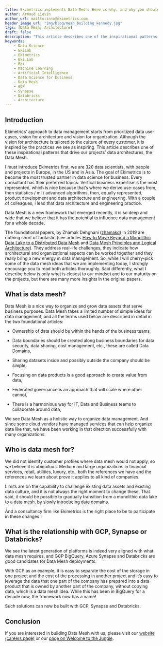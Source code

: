 ```yaml
---
title: Ekimetrics implements Data Mesh. Here is why, and why you should join us
author: Arnaud Lievin
author_url: mailto:inno@ekimetrics.com
header_image_url: "img/blog/mesh_building_kennedy.jpg"
tags: [Data Mesh, Architecture]
draft: false
description: "This article describes one of the inspirational patterns that drive our projects’ data architectures, the Data Mesh."
keywords:
    - Data Science
    - EkiLab
    - Ekimetrics
    - Eki.Lab
    - Eki
    - Machine Learning
    - Artificial Intelligence
    - Data Science for business
    - Data Mesh
    - GCP
    - Synapse
    - Databricks
    - Architecture
---
```


<!--truncate-->


## Introduction

Ekimetrics’ approach to data management starts from prioritized data use-cases, vision for architecture and vision for organization. Although the vision for architecture is tailored to the culture of every customer, it is inspired by the practices we see as inspiring. This article describes one of these inspirational patterns that drive our projects’ data architectures, the Data Mesh.

 

I must introduce Ekimetrics first, we are 320 data scientists, with people and projects in Europe, in the US and in Asia. The goal of Ekimetrics is to become the most trusted partner in data science for business. Every consultant has their preferred topics: Vertical business expertise is the most represented, which is nice because that’s where we derive use-cases from, then statistics / ml / advanced algorithms, then, equally represented, product development and data architecture and engineering. With a couple of colleagues, I lead that data architecture and engineering practice.

 

Data Mesh is a new framework that emerged recently, it is so deep and wide that we believe that it has the potential to influence data management for a whole decade.

 

The foundational papers, by Zhamak Dehghani ([zhamakd](https://twitter.com/zhamakd)) in 2019 are nothing short of fantastic (see articles [How to Move Beyond a Monolithic Data Lake to a Distributed Data Mesh](https://martinfowler.com/articles/data-monolith-to-mesh.html)  and [Data Mesh Principles and Logical Architecture](https://martinfowler.com/articles/data-mesh-principles.html)). They address real-life challenges, they indicate how architectural and organizational aspects can be worked together and they really bring a new energy in data management. So, while I will cherry-pick some of the data mesh ideas that we are implementing today, I strongly encourage you to read both articles thoroughly. Said differently, what I describe below is only what is closest to our mindset and to our maturity on the projects, but there are many more insights in the original papers.

 

 

## What is data mesh?

Data Mesh is a nice way to organize and grow data assets that serve business purposes. Data Mesh takes a limited number of simple ideas for data management, and all the terms used below are described in detail in the two foundational articles:

- Ownership of data should be within the hands of the business teams,

- Data boundaries should be created along business boundaries for data security, data sharing, cost management, etc., these are called Data Domains,

- Sharing datasets inside and possibly outside the company should be simple,

- Focusing on data products is a good approach to create value from data,

- Federated governance is an approach that will scale where other cannot,

- There is a harmonious way for IT, Data and Business teams to collaborate around data,

 

We see Data Mesh as a holistic way to organize data management. And since some cloud vendors have managed services that can help organize data like that, we have been working in that direction successfully with many organizations.

<!-- ![](img/data_mesh/image-20220207-172923.png)
<div align="center"> Logical architecture of data mesh approach
 </div>
 <br/> -->

 

## Who is data mesh for?

We did not identify customer profiles where data mesh would not apply, so we believe it is ubiquitous. Medium and large organizations in financial services, retail, utilities, luxury, etc., both the references we have and the references we learn about prove it applies to all kind of companies.

 

Limits are on the capability to challenge existing data assets and existing data culture, and it is not always the right moment to change these. That said, it should be possible to gradually transition from a monolithic data lake to a data mesh, by slowly introducing data domains.

 

And a consultancy firm like Ekimetrics is the right place to be to participate in these changes !

 

 

## What is the relationship with GCP, Synapse or Databricks?

We see the latest generation of platforms is indeed very aligned with what data mesh requires, and GCP BigQuery, Azure Synapse and Databricks are good candidates for Data Mesh deployments.

 

With GCP as an example, it is easy to separate the cost of the storage in one project and the cost of the processing in another project and it’s easy to leverage the data that one part of the company has prepared into a data product that is owned by another part of the company, without copying data, which is a data mesh idea. While this has been in BigQuery for a decade now, the framework now has a name!

 

Such solutions can now be built with GCP, Synapse and Databricks.

 

## Conclusion

If you are interested in building Data Mesh with us, please visit our [website (careers page)](https://ekimetrics.com/careers/) or our [page on Welcome to the Jungle](https://www.welcometothejungle.com/fr/companies/ekimetrics).
